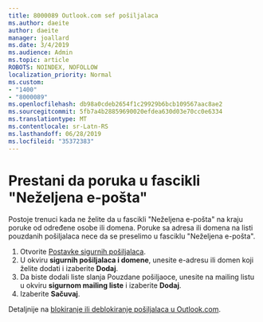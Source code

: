 ```yaml
---
title: 8000089 Outlook.com sef pošiljalaca
ms.author: daeite
author: daeite
manager: joallard
ms.date: 3/4/2019
ms.audience: Admin
ms.topic: article
ROBOTS: NOINDEX, NOFOLLOW
localization_priority: Normal
ms.custom:
- "1400"
- "8000089"
ms.openlocfilehash: db98a0cdeb2654f1c29929b6bcb109567aac8ae2
ms.sourcegitcommit: 5fb7a4b28859690020efdea630d03e70cc0e6334
ms.translationtype: MT
ms.contentlocale: sr-Latn-RS
ms.lasthandoff: 06/28/2019
ms.locfileid: "35372383"
---
```

# <a name="stop-messages-from-going-into-your-junk-email-folder"></a>Prestani da poruka u fascikli "Neželjena e-pošta"

Postoje trenuci kada ne želite da u fascikli "Neželjena e-pošta" na kraju poruke od određene osobe ili domena. Poruke sa adresa ili domena na listi pouzdanih pošiljalaca nece da se preselimo u fasciklu "Neželjena e-pošta".

1. Otvorite [Postavke sigurnih pošiljalaca](https://go.microsoft.com/fwlink/?linkid=2035804).
2. U okviru **sigurnih pošiljalaca i domene**, unesite e-adresu ili domen koji želite dodati i izaberite **Dodaj**.
3. Da biste dodali liste slanja Pouzdane pošiljaoce, unesite na mailing listu u okviru **sigurnom mailing liste** i izaberite **Dodaj**.
4. Izaberite **Sačuvaj**.

Detaljnije na [blokiranje ili deblokiranje pošiljalaca u Outlook.com](https://support.office.com/article/afba1c94-77bb-4f50-8b85-057cf52f4d5e).